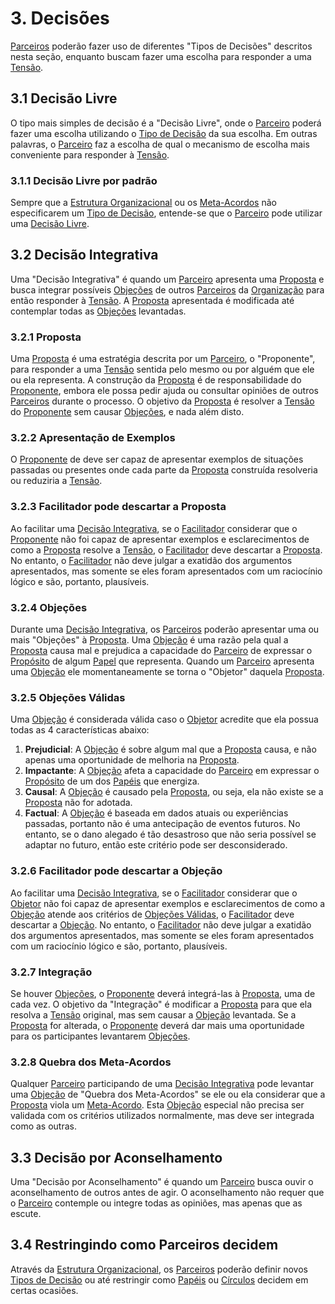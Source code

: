# 3. <span id="decisao">Decisões</span>

[Parceiros][parceiros] poderão fazer uso de diferentes "Tipos de Decisões" descritos nesta seção, enquanto buscam fazer uma escolha para responder a uma [Tensão][tensoes].

## 3.1 <span id="decisao-livre">Decisão Livre</span>

O tipo mais simples de decisão é a "Decisão Livre", onde o [Parceiro][parceiros] poderá fazer uma escolha utilizando o [Tipo de Decisão][tipos-de-decisao] da sua escolha. Em outras palavras, o [Parceiro][parceiros] faz a escolha de qual o mecanismo de escolha mais conveniente para responder à [Tensão][tensoes].

### 3.1.1 <span id="decisao-livre-por-padrao">Decisão Livre por padrão</span>

Sempre que a [Estrutura Organizacional][estrutura-organizacional] ou os [Meta-Acordos][meta-acordos] não especificarem um [Tipo de Decisão][tipos-de-decisao], entende-se que o [Parceiro][parceiros] pode utilizar uma [Decisão Livre][decisao-livre].

## 3.2 <span id="decisao-integrativa">Decisão Integrativa</span>

Uma "Decisão Integrativa" é quando um [Parceiro][parceiros] apresenta uma [Proposta][proposta] e busca integrar possíveis [Objeções][objecoes] de outros [Parceiros][parceiros] da [Organização][organizacao] para então responder à [Tensão][tensoes]. A [Proposta][proposta] apresentada é modificada até contemplar todas as [Objeções][objecoes] levantadas.

### 3.2.1 <span id="proposta">Proposta</span>

Uma [Proposta][proposta] é uma estratégia descrita por um [Parceiro][parceiros], o "Proponente", para responder a uma [Tensão][tensoes] sentida pelo mesmo ou por alguém que ele ou ela representa. A construção da [Proposta][proposta] é de responsabilidade do [Proponente][proposta], embora ele possa pedir ajuda ou consultar opiniões de outros [Parceiros][parceiros] durante o processo. O objetivo da [Proposta][proposta] é resolver a [Tensão][tensoes] do [Proponente][proposta] sem causar [Objeções][objecoes], e nada além disto.

### 3.2.2 <span id="apresentacao-de-exemplos">Apresentação de Exemplos</span>

O [Proponente][proposta] de deve ser capaz de apresentar exemplos de situações passadas ou presentes onde cada parte da [Proposta][proposta] construída resolveria ou reduziria a [Tensão][tensoes].

### 3.2.3 Facilitador pode descartar a Proposta

Ao facilitar uma [Decisão Integrativa][decisao-integrativa], se o [Facilitador][facilitador] considerar que o [Proponente][proposta] não foi capaz de apresentar exemplos e esclarecimentos de como a [Proposta][proposta] resolve a [Tensão][tensoes], o [Facilitador][facilitador] deve descartar a [Proposta][proposta]. No entanto, o [Facilitador][facilitador] não deve julgar a exatidão dos argumentos apresentados, mas somente se eles foram apresentados com um raciocínio lógico e são, portanto, plausíveis.

### 3.2.4 <span id="objecoes">Objeções</span>

Durante uma [Decisão Integrativa][decisao-integrativa], os [Parceiros][parceiros] poderão apresentar uma ou mais "Objeções" à [Proposta][proposta]. Uma [Objeção][objecoes] é uma razão pela qual a [Proposta][proposta] causa mal e prejudica a capacidade do [Parceiro][parceiros] de expressar o [Propósito][papeis] de algum [Papel][papeis] que representa. Quando um [Parceiro][parceiros] apresenta uma [Objeção][objecoes] ele momentaneamente se torna o "Objetor" daquela [Proposta][proposta].

### 3.2.5 <span id="objecoes-validas">Objeções Válidas</span>

Uma [Objeção][objecoes] é considerada válida caso o [Objetor][objetor] acredite que ela possua todas as 4 características abaixo:

1. **Prejudicial**: A [Objeção][objecoes] é sobre algum mal que a [Proposta][proposta] causa, e não apenas uma oportunidade de melhoria na [Proposta][proposta].
2. **Impactante**: A [Objeção][objecoes] afeta a capacidade do [Parceiro][parceiros] em expressar o [Propósito][papeis] de um dos [Papéis][papeis] que energiza.
3. **Causal**: A [Objeção][objecoes] é causado pela [Proposta][proposta], ou seja, ela não existe se a [Proposta][proposta] não for adotada.
4. **Factual**: A [Objeção][objecoes] é baseada em dados atuais ou experiências passadas, portanto não é uma antecipação de eventos futuros. No entanto, se o dano alegado é tão desastroso que não seria possível se adaptar no futuro, então este critério pode ser desconsiderado.

### 3.2.6 Facilitador pode descartar a Objeção

Ao facilitar uma [Decisão Integrativa][decisao-integrativa], se o [Facilitador][facilitador] considerar que o [Objetor][objetor] não foi capaz de apresentar exemplos e esclarecimentos de como a [Objeção][objecoes] atende aos critérios de [Objeções Válidas][objecoes-validas], o [Facilitador][facilitador] deve descartar a [Objeção][objecoes]. No entanto, o [Facilitador][facilitador] não deve julgar a exatidão dos argumentos apresentados, mas somente se eles foram apresentados com um raciocínio lógico e são, portanto, plausíveis.

### 3.2.7 <span id="integracao">Integração</span>

Se houver [Objeções][objecoes], o [Proponente][proposta] deverá integrá-las à [Proposta][proposta], uma de cada vez. O objetivo da "Integração" é modificar a [Proposta][proposta] para que ela resolva a [Tensão][tensoes] original, mas sem causar a [Objeção][objecoes] levantada. Se a [Proposta][proposta] for alterada, o [Proponente][proposta] deverá dar mais uma oportunidade para os participantes levantarem [Objeções][objecoes].

### 3.2.8 <span id="quebra-dos-meta-acordos">Quebra dos Meta-Acordos</span>

Qualquer [Parceiro][parceiros] participando de uma [Decisão Integrativa][decisao-integrativa] pode levantar uma [Objeção][objecoes] de "Quebra dos Meta-Acordos" se ele ou ela considerar que a [Proposta][proposta] viola um [Meta-Acordo][meta-acordos]. Esta [Objeção][objecoes] especial não precisa ser validada com os critérios utilizados normalmente, mas deve ser integrada como as outras.

## 3.3 <span id="decisao-por-aconselhamento">Decisão por Aconselhamento</span>

Uma "Decisão por Aconselhamento" é quando um [Parceiro][parceiros] busca ouvir o aconselhamento de outros antes de agir. O aconselhamento não requer que o [Parceiro][parceiros] contemple ou integre todas as opiniões, mas apenas que as escute.

## 3.4 <span id="restringindo-como-parceiros-decidem">Restringindo como Parceiros decidem</span>

Através da [Estrutura Organizacional][estrutura-organizacional], os [Parceiros][parceiros] poderão definir novos [Tipos de Decisão][tipos-de-decisao] ou até restringir como [Papéis][papeis] ou [Círculos][circulos] decidem em certas ocasiões.

[meta-acordos]: README.md
[tipos-de-decisao]: #decisoes
[estrutura-organizacional]: estrutura-organizacional.md
[papeis]: estrutura-organizacional.md#papeis
[circulos]: estrutura-organizacional.md#circulos
[parceiros]: organizacao.md#parceiros
[papeis]: estrutura-organizacional.md#papeis
[tensoes]: organizacao.md#tensoes
[decisao-livre]: #decisao-livre
[decisao-integrativa]: #decisao-integrativa
[organizacao]: organizacao.md
[objetor]: #objecoes
[objecoes]: #objecoes
[objecoes-validas]: #objecoes-validas
[proposta]: #proposta
[facilitador]: papeis-essenciais.md#facilitador
